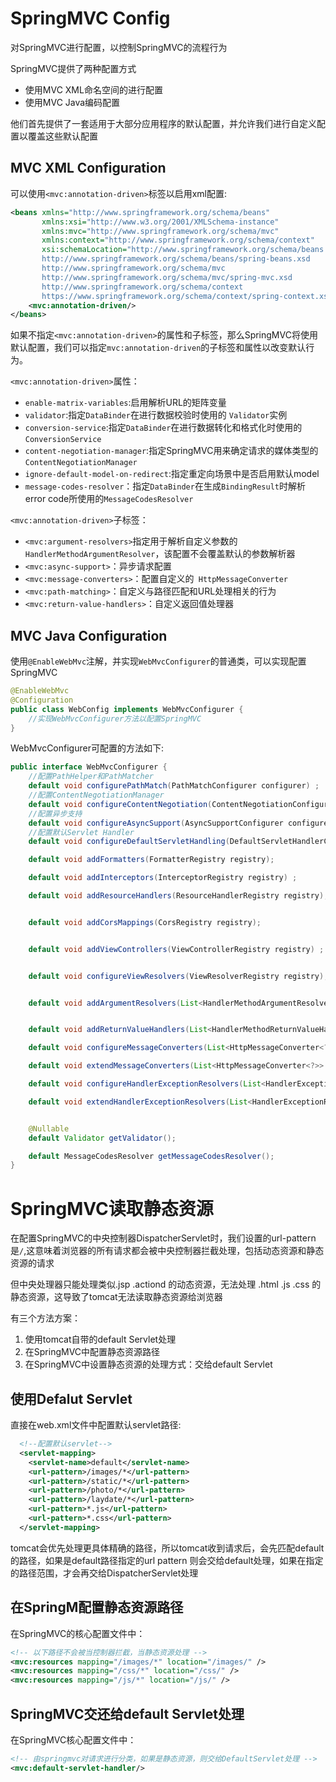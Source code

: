 # SpringMVC Config

对SpringMVC进行配置，以控制SpringMVC的流程行为

SpringMVC提供了两种配置方式

* 使用MVC XML命名空间的进行配置
* 使用MVC Java编码配置

他们首先提供了一套适用于大部分应用程序的默认配置，并允许我们进行自定义配置以覆盖这些默认配置

## MVC XML Configuration

可以使用`<mvc:annotation-driven>`标签以启用xml配置:

~~~xml
<beans xmlns="http://www.springframework.org/schema/beans"
       xmlns:xsi="http://www.w3.org/2001/XMLSchema-instance"
       xmlns:mvc="http://www.springframework.org/schema/mvc"
       xmlns:context="http://www.springframework.org/schema/context"
       xsi:schemaLocation="http://www.springframework.org/schema/beans
       http://www.springframework.org/schema/beans/spring-beans.xsd
       http://www.springframework.org/schema/mvc
       http://www.springframework.org/schema/mvc/spring-mvc.xsd 
       http://www.springframework.org/schema/context 
       https://www.springframework.org/schema/context/spring-context.xsd">
    <mvc:annotation-driven/>
</beans>
~~~

如果不指定`<mvc:annotation-driven>`的属性和子标签，那么SpringMVC将使用默认配置，我们可以指定`mvc:annotation-driven`的子标签和属性以改变默认行为。

`<mvc:annotation-driven>`属性：

* `enable-matrix-variables`:启用解析URL的矩阵变量
* `validator`:指定`DataBinder`在进行数据校验时使用的 `Validator`实例
* `conversion-service`:指定`DataBinder`在进行数据转化和格式化时使用的`ConversionService`
* `content-negotiation-manager`:指定SpringMVC用来确定请求的媒体类型的`ContentNegotiationManager`
* `ignore-default-model-on-redirect`:指定重定向场景中是否启用默认model
* `message-codes-resolver`：指定`DataBinder`在生成`BindingResult`时解析error code所使用的`MessageCodesResolver`

`<mvc:annotation-driven>`子标签：

* `<mvc:argument-resolvers>`指定用于解析自定义参数的`HandlerMethodArgumentResolver`，该配置不会覆盖默认的参数解析器
* `<mvc:async-support>`：异步请求配置
* `<mvc:message-converters>`：配置自定义的` HttpMessageConverter` 
* `<mvc:path-matching>`：自定义与路径匹配和URL处理相关的行为
* `<mvc:return-value-handlers>`：自定义返回值处理器

## MVC Java Configuration

使用`@EnableWebMvc`注解，并实现`WebMvcConfigurer`的普通类，可以实现配置SpringMVC

~~~java
@EnableWebMvc
@Configuration
public class WebConfig implements WebMvcConfigurer {
    //实现WebMvcConfigurer方法以配置SpringMVC
}
~~~

WebMvcConfigurer可配置的方法如下:

~~~java
public interface WebMvcConfigurer {
	//配置PathHelper和PathMatcher
	default void configurePathMatch(PathMatchConfigurer configurer) ;
	//配置ContentNegotiationManager
	default void configureContentNegotiation(ContentNegotiationConfigurer configurer);
	//配置异步支持
	default void configureAsyncSupport(AsyncSupportConfigurer configurer);
	//配置默认Servlet Handler
	default void configureDefaultServletHandling(DefaultServletHandlerConfigurer configurer) ;

	default void addFormatters(FormatterRegistry registry);

	default void addInterceptors(InterceptorRegistry registry) ;

	default void addResourceHandlers(ResourceHandlerRegistry registry);


	default void addCorsMappings(CorsRegistry registry);


	default void addViewControllers(ViewControllerRegistry registry) ;


	default void configureViewResolvers(ViewResolverRegistry registry);


	default void addArgumentResolvers(List<HandlerMethodArgumentResolver> resolvers);


	default void addReturnValueHandlers(List<HandlerMethodReturnValueHandler> handlers);

	default void configureMessageConverters(List<HttpMessageConverter<?>> converters);

	default void extendMessageConverters(List<HttpMessageConverter<?>> converters);

	default void configureHandlerExceptionResolvers(List<HandlerExceptionResolver> resolvers) ;

	default void extendHandlerExceptionResolvers(List<HandlerExceptionResolver> resolvers);


	@Nullable
	default Validator getValidator();

	default MessageCodesResolver getMessageCodesResolver();
}
~~~





# SpringMVC读取静态资源

在配置SpringMVC的中央控制器DispatcherServlet时，我们设置的url-pattern是`/`,这意味着浏览器的所有请求都会被中央控制器拦截处理，包括动态资源和静态资源的请求

但中央处理器只能处理类似.jsp .actiond 的动态资源，无法处理 .html .js .css 的静态资源，这导致了tomcat无法读取静态资源给浏览器

有三个方法方案：

1. 使用tomcat自带的default Servlet处理
2. 在SpringMVC中配置静态资源路径
3. 在SpringMVC中设置静态资源的处理方式：交给default Servlet

## 使用Defalut Servlet

直接在web.xml文件中配置默认servlet路径:

~~~xml
  <!--配置默认servlet-->
  <servlet-mapping>
    <servlet-name>default</servlet-name>
    <url-pattern>/images/*</url-pattern>
    <url-pattern>/static/*</url-pattern>
    <url-pattern>/photo/*</url-pattern>
    <url-pattern>/laydate/*</url-pattern>
    <url-pattern>*.js</url-pattern>
    <url-pattern>*.css</url-pattern>
  </servlet-mapping>
~~~

tomcat会优先处理更具体精确的路径，所以tomcat收到请求后，会先匹配default的路径，如果是default路径指定的url pattern 则会交给default处理，如果在指定的路径范围，才会再交给DispatcherServlet处理

## 在SpringM配置静态资源路径

在SpringMVC的核心配置文件中：

~~~xml
<!-- 以下路径不会被当控制器拦截，当静态资源处理 -->
<mvc:resources mapping="/images/*" location="/images/" />
<mvc:resources mapping="/css/*" location="/css/" />
<mvc:resources mapping="/js/*" location="/js/" />
~~~

## SpringMVC交还给default Servlet处理

在SpringMVC核心配置文件中：

~~~xml
<!-- 由springmvc对请求进行分类，如果是静态资源，则交给DefaultServlet处理 -->
<mvc:default-servlet-handler/>
~~~

